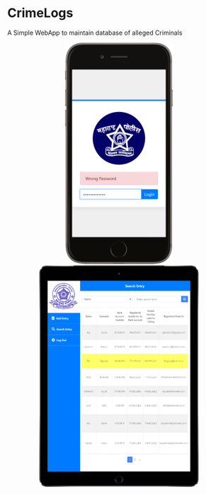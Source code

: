 # CrimeLogs

A Simple WebApp to maintain database of alleged Criminals

<p align="center">
  <img src="screens/1.png"/> <img src="screens/2.png"/ >
</p>
